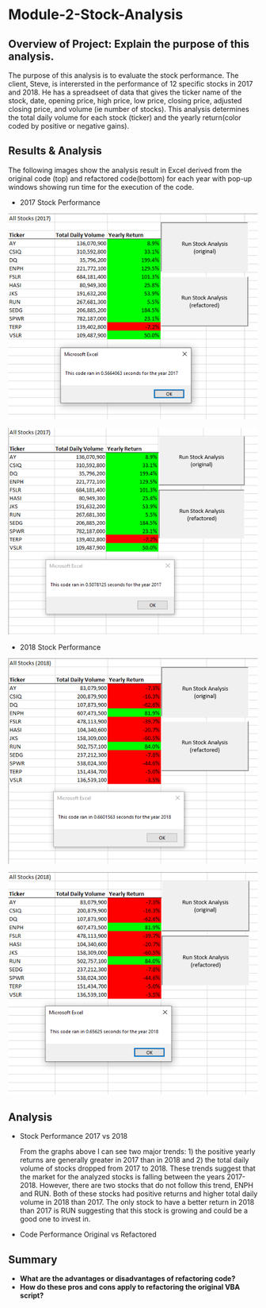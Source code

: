 # Module-2-Stock-Analysis

## Overview of Project: Explain the purpose of this analysis.
   The purpose of this analysis is to evaluate the stock performance. The client, Steve, is interersted in the performance of 12 specific stocks in 2017 and 2018. He has a    spreadseet of data that gives the ticker name of the stock, date, opening price, high price, low price, closing price, adjusted closing price, and volume (ie number of stocks). This analysis determines the total daily volume for each stock (ticker) and the yearly return(color coded by positive or negative gains).      

## Results & Analysis 
  The following images show the analysis result in Excel derived from the original code (top) and refactored code(bottom) for each year with pop-up windows showing run time for the execution of the code.
  
  - 2017 Stock Performance

![2017 Original](https://github.com/nsmeltz/Module-2-Stock-Analysis/blob/16553dd62d3dbc7f707c5c20db96313ee8f33b55/Resources/2017_original.png "2017 Original")

![2017 Refactored](https://github.com/nsmeltz/Module-2-Stock-Analysis/blob/e4ebac96b39ec2300f349af462cf71b2827291f3/Resources/2017_refactored.png "2017 Refactored")
 
  - 2018 Stock Performance

![2018 Original](https://github.com/nsmeltz/Module-2-Stock-Analysis/blob/e4ebac96b39ec2300f349af462cf71b2827291f3/Resources/2018_original.png)  

![2018 Refactored](https://github.com/nsmeltz/Module-2-Stock-Analysis/blob/e4ebac96b39ec2300f349af462cf71b2827291f3/Resources/2018_refactored.png)

## Analysis
  - Stock Performance 2017 vs 2018




    From the graphs above I can see two major trends: 1) the positive yearly returns are generally greater in 2017 than in 2018 and 2) the total daily volume of stocks dropped from 2017 to 2018. These trends suggest that the market for the analyzed stocks is falling between the years 2017-2018. However, there are two stocks that do not follow this trend, ENPH and RUN. Both of these stocks had positive returns and higher total daily volume in 2018 than 2017. The only stock to have a better return in 2018 than 2017 is RUN suggesting that this stock is growing and could be a good one to invest in.  
      
  - Code Performance Original vs Refactored
  

## Summary 
  - **What are the advantages or disadvantages of refactoring code?**
  - **How do these pros and cons apply to refactoring the original VBA script?**
